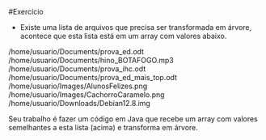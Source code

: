 #Exercício 

- Existe uma lista de arquivos que precisa ser transformada em árvore, acontece que esta lista está em um array com valores abaixo.

/home/usuario/Documents/prova_ed.odt
/home/usuario/Documents/hino_BOTAFOGO.mp3
/home/usuario/Documents/prova_ihc.odt
/home/usuario/Documents/prova_ed_mais_top.odt
/home/usuario/Images/AlunosFelizes.png
/home/usuario/Images/CachorroCaramelo.png
/home/usuario/Downloads/Debian12.8.img

Seu trabalho é fazer um código em Java que recebe um array com valores semelhantes a esta lista (acima) e transforma em árvore.
